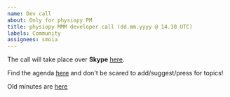 ```yaml
---
name: Dev call
about: Only for physiopy PM
title: physiopy MMM developer call (dd.mm.yyyy @ 14.30 UTC)
labels: Community
assignees: smoia
---
```


The call will take place over **Skype** [here](https://join.skype.com/Rm4B7R30TG6g).

Find the agenda [here]() and don't be scared to add/suggest/press for topics! 

Old minutes are [here](https://drive.google.com/open?id=1zfc-hgRcU1k2XdqKD8v6TGwQX_jeCUea)
